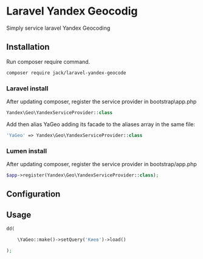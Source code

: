 # Laravel Yandex Geocodig
Simply service laravel Yandex Geocoding

## Installation 

Run composer require command.

```sh
composer require jack/laravel-yandex-geocode
```

### Laravel install

After updating composer, register the service provider in bootstrap\app.php
```php
Yandex\Geo\YandexServiceProvider::class
```

Add then alias YaGeo adding its facade to the aliases array in the same file:

```php
'YaGeo' => Yandex\Geo\YandexServiceProvider::class
```

### Lumen install

After updating composer, register the service provider in bootstrap/app.php

```php
$app->register(Yandex\Geo\YandexServiceProvider::class);
```

## Configuration


## Usage

```php
dd(

    \YaGeo::make()->setQuery('Киев')->load()

);
```
